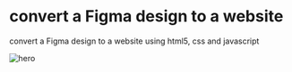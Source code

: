 # convert a Figma design to a website
 convert a Figma design to a website using html5, css and javascript
 
 ![hero](https://user-images.githubusercontent.com/50907905/168488290-b563f6fd-4ba2-41e7-b66e-cba27a1c4710.png)

